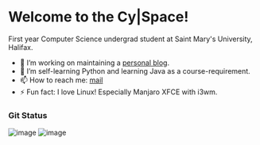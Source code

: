 <!--
**cybarspace/cybarspace** is a ✨ _special_ ✨ repository because its `README.md` (this file) appears on your GitHub profile.
-->
# Welcome to the Cy|Space!

First year Computer Science undergrad student at Saint Mary's University, Halifax.

- 🔭 I’m working on maintaining a [personal blog](https://j.mp/cybarblog "cybarspace.github.io").
- 🌱 I’m self-learning Python and learning Java as a course-requirement.
- 📫 How to reach me: [mail](mailto:cybardev@pm.me "cybardev@pm.me")
- ⚡ Fun fact: I love Linux! Especially Manjaro XFCE with i3wm.

### Git Status
![image](https://github-readme-stats.vercel.app/api?username=cybarspace&hide_border=true&theme=synthwave)
![image](https://github-readme-stats.vercel.app/api/top-langs/?username=cybarspace&layout=compact&hide_border=true&langs_count=8&theme=synthwave)
